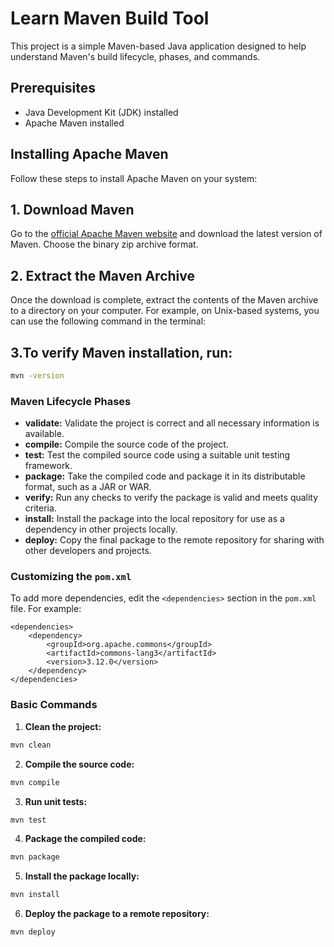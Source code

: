 # Learn Maven Build Tool

This project is a simple Maven-based Java application designed to help understand Maven's build lifecycle, phases, and commands.

## Prerequisites

- Java Development Kit (JDK) installed
- Apache Maven installed

## Installing Apache Maven

Follow these steps to install Apache Maven on your system:

## 1. Download Maven

Go to the [official Apache Maven website](https://maven.apache.org/download.cgi) and download the latest version of Maven. Choose the binary zip archive format.

## 2. Extract the Maven Archive

Once the download is complete, extract the contents of the Maven archive to a directory on your computer. For example, on Unix-based systems, you can use the following command in the terminal:

## 3.To verify Maven installation, run:

```sh
mvn -version
```

### Maven Lifecycle Phases

- **validate:** Validate the project is correct and all necessary information is available.
- **compile:** Compile the source code of the project.
- **test:** Test the compiled source code using a suitable unit testing framework.
- **package:** Take the compiled code and package it in its distributable format, such as a JAR or WAR.
- **verify:** Run any checks to verify the package is valid and meets quality criteria.
- **install:** Install the package into the local repository for use as a dependency in other projects locally.
- **deploy:** Copy the final package to the remote repository for sharing with other developers and projects.

### Customizing the `pom.xml`

To add more dependencies, edit the `<dependencies>` section in the `pom.xml` file. For example:

```
<dependencies>
    <dependency>
        <groupId>org.apache.commons</groupId>
        <artifactId>commons-lang3</artifactId>
        <version>3.12.0</version>
    </dependency>
</dependencies>
```

### Basic Commands

1. **Clean the project:**
```sh
mvn clean
```
2. **Compile the source code:**
```sh
mvn compile
```
3. **Run unit tests:**
```sh
mvn test
```
4. **Package the compiled code:**
```sh
mvn package
```
5. **Install the package locally:**
```sh
mvn install
```
6. **Deploy the package to a remote repository:**
```sh
mvn deploy
